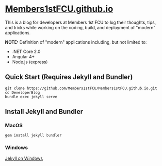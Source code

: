 # [Members1stFCU.github.io](http://Members1stFCU.github.io)

This is a blog for developers at Members 1st FCU to log their thoughts, tips, and tricks while working on the coding, build, and deployment of "modern" applications.

**NOTE:** Definition of "modern" applications including, but not limited to:
* .NET Core 2.0
* Angular 4+
* Node.js (express)

## Quick Start (Requires Jekyll and Bundler)

```
git clone https://github.com/Members1stFCU/Members1stFCU.github.io.git
cd DeveloperBlog
bundle exec jekyll serve
```

## Install Jekyll and Bundler

### MacOS

```
gem install jekyll bundler
```

### Windows

[Jekyll on Windows](https://jekyllrb.com/docs/windows/)
